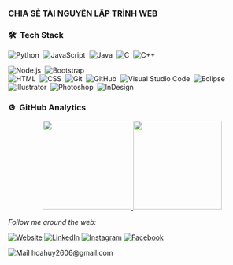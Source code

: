 ### CHIA SẺ TÀI NGUYÊN LẬP TRÌNH WEB

### 🛠 &nbsp;Tech Stack

![Python](https://img.shields.io/badge/-Python-05122A?style=flat&logo=python)&nbsp;
![JavaScript](https://img.shields.io/badge/-JavaScript-05122A?style=flat&logo=javascript)&nbsp;
![Java](https://img.shields.io/badge/-Java-05122A?style=flat&logo=Java&logoColor=FFA518)&nbsp;
![C](https://img.shields.io/badge/-C-05122A?style=flat&logo=C&logoColor=A8B9CC)&nbsp;
![C++](https://img.shields.io/badge/-C++-05122A?style=flat&logo=C%2B%2B&logoColor=00599C)&nbsp;
<!-- ![React](https://img.shields.io/badge/-React-05122A?style=flat&logo=react)&nbsp; -->
![Node.js](https://img.shields.io/badge/-Node.js-05122A?style=flat&logo=node.js)&nbsp;
![Bootstrap](https://img.shields.io/badge/-Bootstrap-05122A?style=flat&logo=bootstrap&logoColor=563D7C)\
![HTML](https://img.shields.io/badge/-HTML-05122A?style=flat&logo=HTML5)&nbsp;
![CSS](https://img.shields.io/badge/-CSS-05122A?style=flat&logo=CSS3&logoColor=1572B6)&nbsp;
![Git](https://img.shields.io/badge/-Git-05122A?style=flat&logo=git)&nbsp;
![GitHub](https://img.shields.io/badge/-GitHub-05122A?style=flat&logo=github)&nbsp;
![Visual Studio Code](https://img.shields.io/badge/-Visual%20Studio%20Code-05122A?style=flat&logo=visual-studio-code&logoColor=007ACC)&nbsp;
![Eclipse](https://img.shields.io/badge/-Eclipse-05122A?style=flat&logo=eclipse-ide&logoColor=2C2255)\
![Illustrator](https://img.shields.io/badge/-Illustrator-05122A?style=flat&logo=adobe-illustrator)&nbsp;
![Photoshop](https://img.shields.io/badge/-Photoshop-05122A?style=flat&logo=adobe-photoshop)&nbsp;
![InDesign](https://img.shields.io/badge/-InDesign-05122A?style=flat&logo=adobe-indesign)

### ⚙️ &nbsp;GitHub Analytics

<p align="center">
<a href="https://github.com/hoanguyen6611">
  <img height="180em" src="https://github-readme-stats-eight-theta.vercel.app/api?username=hoanguyen6611&show_icons=true&theme=algolia&include_all_commits=true&count_private=true"/>
  <img height="180em" src="https://github-readme-stats-eight-theta.vercel.app/api/top-langs/?username=hoanguyen6611&layout=compact&langs_count=8&theme=algolia"/>
</a>
</p>

<i>Follow me around the web:</i><br>

<a href="http://hoanguyen.me/" target="_blank"><img src="https://img.icons8.com/external-kmg-design-outline-color-kmg-design/32/000000/external-web-web-hosting-kmg-design-outline-color-kmg-design.png" alt="Website"></a>
<a href="https://www.linkedin.com/in/ho%C3%A0-nguy%E1%BB%85n-huy-22a910213/" target="_blank"><img src="https://img.icons8.com/external-justicon-flat-justicon/32/000000/external-linkedin-social-media-justicon-flat-justicon.png" alt="LinkedIn"></a>
<a href="https://www.instagram.com/hoanguyen6__/" target="_blank"><img src="https://img.icons8.com/fluency/32/000000/instagram-new.png" alt="Instagram"></a>
<a href="https://www.facebook.com/hoanguyen2661" target="_blank"><img src="https://img.icons8.com/color/32/000000/facebook-new.png" alt="Facebook"></a><br>
<p><img src="https://img.icons8.com/ios/32/000000/apple-mail.png" alt="Mail"> hoahuy2606@gmail.com</p>


